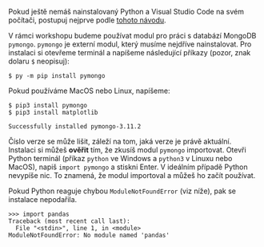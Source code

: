 Pokud ještě nemáš nainstalovaný Python a Visual Studio Code na svém počítači, postupuj nejprve podle [tohoto návodu](http://kodim.cz/kurzy/uvod-do-progr/jazyky-nastroje/).

V rámci workshopu budeme používat modul pro práci s databází MongoDB `pymongo`. `pymongo` je externí modul, který musíme nejdříve nainstalovat. Pro instalaci si otevřeme terminál a napíšeme následující příkazy (pozor, znak dolaru `$` neopisuj):

```shell
$ py -m pip install pymongo
```

Pokud používáme MacOS nebo Linux, napíšeme:

```shell
$ pip3 install pymongo
$ pip3 install matplotlib
```

```shell
Successfully installed pymongo-3.11.2
```

Číslo verze se může lišit, záleží na tom, jaká verze je právě aktuální. Instalaci si můžeš **ověřit** tím, že zkusíš modul `pymongo` importovat. Otevři Python terminál (příkaz `python` ve Windows a `python3` v Linuxu nebo MacOS), napiš `import pymongo` a stiskni Enter. V ideálním případě Python nevypíše nic. To znamená, že modul importoval a můžeš ho začít používat.

Pokud Python reaguje chybou `ModuleNotFoundError` (viz níže), pak se instalace nepodařila.

```
>>> import pandas
Traceback (most recent call last):
  File "<stdin>", line 1, in <module>
ModuleNotFoundError: No module named 'pandas'
```
